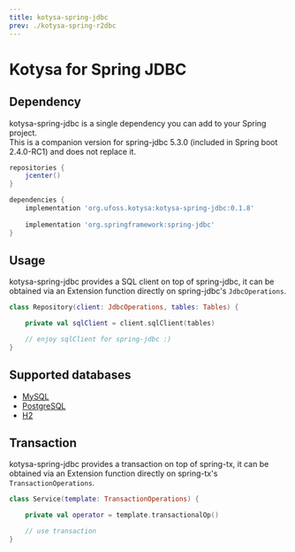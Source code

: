 ```yaml
---
title: kotysa-spring-jdbc
prev: ./kotysa-spring-r2dbc
---
```


# Kotysa for Spring JDBC

## Dependency

kotysa-spring-jdbc is a single dependency you can add to your Spring project. \
This is a companion version for spring-jdbc 5.3.0 (included in Spring boot 2.4.0-RC1) and does not replace it.

```groovy
repositories {
    jcenter()
}

dependencies {
    implementation 'org.ufoss.kotysa:kotysa-spring-jdbc:0.1.8'
    
    implementation 'org.springframework:spring-jdbc'
}
```

## Usage

kotysa-spring-jdbc provides a SQL client on top of spring-jdbc, 
it can be obtained via an Extension function directly on spring-jdbc's ```JdbcOperations```.

```kotlin
class Repository(client: JdbcOperations, tables: Tables) {

	private val sqlClient = client.sqlClient(tables)

	// enjoy sqlClient for spring-jdbc :)
}
```

## Supported databases

* [MySQL](table-mapping.html#mysql)
* [PostgreSQL](table-mapping.html#postgresql)
* [H2](table-mapping.html#h2)

## Transaction

kotysa-spring-jdbc provides a transaction on top of spring-tx, 
it can be obtained via an Extension function directly on spring-tx's ```TransactionOperations```.

```kotlin
class Service(template: TransactionOperations) {

	private val operator = template.transactionalOp()

	// use transaction
}
```
